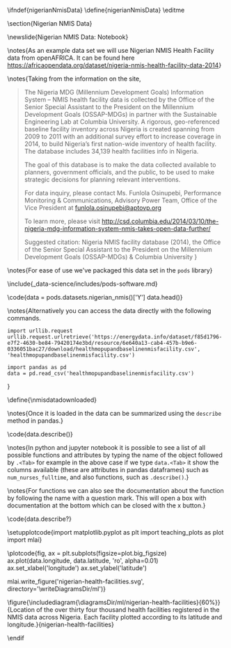 \ifndef{nigerianNmisData}
\define{nigerianNmisData}
\editme

\section{Nigerian NMIS Data}

\newslide{Nigerian NMIS Data: Notebook}

\notes{As an example data set we will use Nigerian NMIS Health Facility data from openAFRICA. It can be found here <https://africaopendata.org/dataset/nigeria-nmis-health-facility-data-2014>}

\notes{Taking from the information on the site, 

>The Nigeria MDG (Millennium Development Goals) Information System – NMIS health facility data is collected by the Office of the Senior Special Assistant to the President on the Millennium Development Goals (OSSAP-MDGs) in partner with the Sustainable Engineering Lab at Columbia University. A rigorous, geo-referenced baseline facility inventory across Nigeria is created spanning from 2009 to 2011 with an additional survey effort to increase coverage in 2014, to build Nigeria’s first nation-wide inventory of health facility. The database includes 34,139 health facilities info in Nigeria.
>
>The goal of this database is to make the data collected available to planners, government officials, and the public, to be used to make strategic decisions for planning relevant interventions.
>
>For data inquiry, please contact Ms. Funlola Osinupebi, Performance Monitoring & Communications, Advisory Power Team, Office of the Vice President at funlola.osinupebi@aptovp.org
>
>To learn more, please visit <http://csd.columbia.edu/2014/03/10/the-nigeria-mdg-information-system-nmis-takes-open-data-further/>
>
>Suggested citation: Nigeria NMIS facility database (2014), the Office of the Senior Special Assistant to the President on the Millennium Development Goals (OSSAP-MDGs) & Columbia University
}

\notes{For ease of use we've packaged this data set in the `pods` library}

\include{_data-science/includes/pods-software.md}

\code{data = pods.datasets.nigerian_nmis()['Y']
data.head()}

\notes{Alternatively you can access the data directly with the following commands.

```{.python}
import urllib.request
urllib.request.urlretrieve('https://energydata.info/dataset/f85d1796-e7f2-4630-be84-79420174e3bd/resource/6e640a13-cab4-457b-b9e6-0336051bac27/download/healthmopupandbaselinenmisfacility.csv', 'healthmopupandbaselinenmisfacility.csv')

import pandas as pd
data = pd.read_csv('healthmopupandbaselinenmisfacility.csv')
```
}

\define{\nmisdatadownloaded}

\notes{Once it is loaded in the data can be summarized using the `describe` method in pandas.}

\code{data.describe()}

\notes{In python and jupyter notebook it is possible to see a list of all possible functions and attributes by typing the name of the object followed by `.<Tab>` for example in the above case if we type `data.<Tab>` it show the columns available (these are attributes in pandas dataframes) such as `num_nurses_fulltime`, and also functions, such as `.describe()`.}

\notes{For functions we can also see the documentation about the function by following the name with a question mark. This will open a box with documentation at the bottom which can be closed with the x button.}

\code{data.describe?}

\setupplotcode{import matplotlib.pyplot as plt
import teaching_plots as plot
import mlai}

\plotcode{fig, ax = plt.subplots(figsize=plot.big_figsize)
ax.plot(data.longitude, data.latitude, 'ro', alpha=0.01)
ax.set_xlabel('longitude')
ax.set_ylabel('latitude')

mlai.write_figure('nigerian-health-facilities.svg', directory='\writeDiagramsDir/ml')}

\figure{\includediagram{\diagramsDir/ml/nigerian-health-facilities}{60%}}{Location of the over thirty four thousand health facilities registered in the NMIS data across Nigeria. Each facility plotted according to its latitude and longitude.}{nigerian-health-facilities}

\endif

